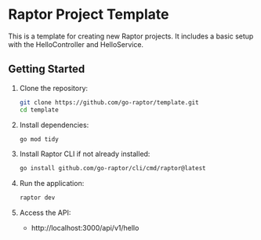 # Raptor Project Template
This is a template for creating new Raptor projects. It includes a basic setup with the HelloController and HelloService.

## Getting Started

1. Clone the repository:
   ```bash
   git clone https://github.com/go-raptor/template.git
   cd template
   ```

2. Install dependencies:
   ```bash
   go mod tidy
   ```

3. Install Raptor CLI if not already installed:
   ```bash
   go install github.com/go-raptor/cli/cmd/raptor@latest
   ```

4. Run the application:
   ```bash
   raptor dev
   ```

5. Access the API:
   - http://localhost:3000/api/v1/hello